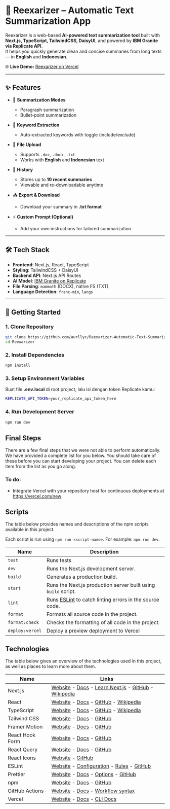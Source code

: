 # 📘 Reexarizer – Automatic Text Summarization App

Reexarizer is a web-based **AI-powered text summarization tool** built with **Next.js, TypeScript, TailwindCSS, DaisyUI**, and powered by **IBM Granite via Replicate API**.  
It helps you quickly generate clean and concise summaries from long texts — in **English** and **Indonesian**.

🌐 **Live Demo:** [Reexarizer on Vercel](https://reexarizer-automatic-text-summariza.vercel.app/)

---

## ✨ Features

* 📝 **Summarization Modes**

  * Paragraph summarization
  * Bullet-point summarization

* 🔑 **Keyword Extraction**

  * Auto-extracted keywords with toggle (include/exclude)

* 📂 **File Upload**

  * Supports `.doc`, `.docx`, `.txt`
  * Works with **English** and **Indonesian** text

* 💾 **History**

  * Stores up to **10 recent summaries**
  * Viewable and re-downloadable anytime

* 📥 **Export & Download**

  * Download your summary in **.txt format**

* ⚡ **Custom Prompt (Optional)**

  * Add your own instructions for tailored summarization

---

## 🛠️ Tech Stack

- **Frontend**: Next.js, React, TypeScript  
- **Styling**: TailwindCSS + DaisyUI  
- **Backend API**: Next.js API Routes  
- **AI Model**: [IBM Granite on Replicate](https://replicate.com/ibm-granite/granite-3.3-8b-instruct)  
- **File Parsing**: `mammoth` (DOCX), native FS (TXT)  
- **Language Detection**: `franc-min`, `langs`  

---

## 🚀 Getting Started

### 1. Clone Repository
```bash
git clone https://github.com/aurllyc/Reexarizer-Automatic-Text-Summarization-Website/
cd Reexarizer
````

### 2. Install Dependencies

```bash
npm install
```

### 3. Setup Environment Variables

Buat file **.env.local** di root project, lalu isi dengan token Replicate kamu:

```bash
REPLICATE_API_TOKEN=your_replicate_api_token_here
```

### 4. Run Development Server

```bash
npm run dev
```


## Final Steps

There are a few final steps that we were not able to perform automatically. We have provided a complete list for you below. You should take care of these before you can start developing your project. You can delete each item from the list as you go along.

### To do:

- Integrate Vercel with your repository host for continuous deployments at https://vercel.com/new

## Scripts

The table below provides names and descriptions of the npm scripts available in this project.

Each script is run using `npm run <script-name>`. For example: `npm run dev`.

| Name            | Description                                                                    |
| --------------- | ------------------------------------------------------------------------------ |
| `test`          | Runs tests                                                                     |
| `dev`           | Runs the Next.js development server.                                           |
| `build`         | Generates a production build.                                                  |
| `start`         | Runs the Next.js production server built using `build` script.                 |
| `lint`          | Runs [ESLint](https://eslint.org/) to catch linting errors in the source code. |
| `format`        | Formats all source code in the project.                                        |
| `format:check`  | Checks the formatting of all code in the project.                              |
| `deploy:vercel` | Deploy a preview deployment to Vercel                                          |

## Technologies

The table below gives an overview of the technologies used in this project, as well as places to learn more about them.

| Name            | Links                                                                                                                                                                                                           |
| --------------- | --------------------------------------------------------------------------------------------------------------------------------------------------------------------------------------------------------------- |
| Next.js         | [Website](https://nextjs.org/) - [Docs](https://nextjs.org/docs) - [Learn Next.js](https://nextjs.org/learn) - [GitHub](https://github.com/vercel/next.js) - [Wikipedia](https://en.wikipedia.org/wiki/Next.js) |
| React           | [Website](https://reactjs.org/) - [Docs](https://reactjs.org/docs/getting-started.html) - [GitHub](https://github.com/facebook/react) - [Wikipedia](<https://en.wikipedia.org/wiki/React_(JavaScript_library)>) |
| TypeScript      | [Website](https://www.typescriptlang.org/) - [Docs](https://www.typescriptlang.org/docs/) - [GitHub](https://github.com/microsoft/TypeScript) - [Wikipedia](https://en.wikipedia.org/wiki/TypeScript)           |
| Tailwind CSS    | [Website](https://tailwindcss.com/) - [Docs](https://tailwindcss.com/docs) - [GitHub](https://github.com/tailwindlabs/tailwindcss)                                                                              |
| Framer Motion   | [Website](https://www.framer.com/motion/) - [Docs](https://www.framer.com/docs/) - [GitHub](https://github.com/framer/motion)                                                                                   |
| React Hook Form | [Website](https://react-hook-form.com/) - [Docs](https://react-hook-form.com/get-started) - [GitHub](https://github.com/react-hook-form/react-hook-form)                                                        |
| React Query     | [Website](https://tanstack.com/query/latest) - [Docs](https://tanstack.com/query/latest/docs/react/overview) - [GitHub](https://github.com/tanstack/query)                                                      |
| React Icons     | [Website](https://react-icons.github.io/react-icons/) - [GitHub](https://github.com/react-icons/react-icons)                                                                                                    |
| ESLint          | [Website](https://eslint.org/) - [Configuration](https://eslint.org/docs/user-guide/configuring/) - [Rules](https://eslint.org/docs/rules/) - [GitHub](https://github.com/eslint/eslint)                        |
| Prettier        | [Website](https://prettier.io/) - [Docs](https://prettier.io/docs/en/index.html) - [Options](https://prettier.io/docs/en/options.html) - [GitHub](https://github.com/prettier/prettier)                         |
| npm             | [Website](https://www.npmjs.com/) - [Docs](https://docs.npmjs.com/) - [GitHub](https://github.com/npm/cli)                                                                                                      |
| GitHub Actions  | [Website](https://github.com/features/actions) - [Docs](https://docs.github.com/en/actions) - [Workflow syntax](https://docs.github.com/en/actions/reference/workflow-syntax-for-github-actions)                |
| Vercel          | [Website](https://vercel.com/) - [Docs](https://vercel.com/docs) - [CLI Docs](https://vercel.com/docs/cli)                                                                                                      |
